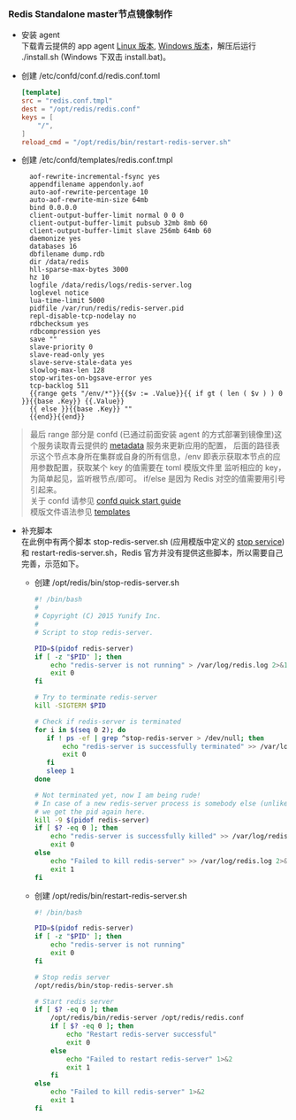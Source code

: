 ### Redis Standalone master节点镜像制作


* 安装 agent <br>
下载青云提供的 app agent [Linux 版本](https://pek3a.qingstor.com/appcenter/developer/packages/app-agent-linux-amd64.tar.gz), [Windows 版本](https://pek3a.qingstor.com/appcenter/developer/packages/app-agent-windows-386.zip)，解压后运行 ./install.sh (Windows 下双击 install.bat)。

* 创建 /etc/confd/conf.d/redis.conf.toml

	```toml
    [template]
	src = "redis.conf.tmpl"
	dest = "/opt/redis/redis.conf"
	keys = [
	    "/",
	]
	reload_cmd = "/opt/redis/bin/restart-redis-server.sh"
	```

* 创建 /etc/confd/templates/redis.conf.tmpl

	    aof-rewrite-incremental-fsync yes 
		appendfilename appendonly.aof 
		auto-aof-rewrite-percentage 10
		auto-aof-rewrite-min-size 64mb 
		bind 0.0.0.0
		client-output-buffer-limit normal 0 0 0
		client-output-buffer-limit pubsub 32mb 8mb 60
		client-output-buffer-limit slave 256mb 64mb 60 
		daemonize yes
		databases 16 
		dbfilename dump.rdb
		dir /data/redis
		hll-sparse-max-bytes 3000
		hz 10
		logfile /data/redis/logs/redis-server.log
		loglevel notice
		lua-time-limit 5000
		pidfile /var/run/redis/redis-server.pid
		repl-disable-tcp-nodelay no  
		rdbchecksum yes
		rdbcompression yes
		save "" 
		slave-priority 0
		slave-read-only yes 
		slave-serve-stale-data yes 
		slowlog-max-len 128 
		stop-writes-on-bgsave-error yes
		tcp-backlog 511 
		{{range gets "/env/*"}}{{$v := .Value}}{{ if gt ( len ( $v ) ) 0 }}{{base .Key}} {{.Value}}
		{{ else }}{{base .Key}} ""
		{{end}}{{end}}


>最后 range 部分是 confd (已通过前面安装 agent 的方式部署到镜像里)这个服务读取青云提供的 [metadata](../../../../metadata-service.md) 服务来更新应用的配置，
后面的路径表示这个节点本身所在集群或自身的所有信息，/env 即表示获取本节点的应用参数配置，获取某个 key 的值需要在 toml 模版文件里 监听相应的 key，为简单起见，监听根节点/即可。
if/else 是因为 Redis 对空的值需要用引号引起来。<br>
关于 confd 请参见 <a href="https://github.com/kelseyhightower/confd/blob/master/docs/quick-start-guide.md">confd quick start guide</a><br>
模版文件语法参见 <a href="https://github.com/kelseyhightower/confd/blob/master/docs/templates.md">templates</a>
>

* 补充脚本 <br>
  在此例中有两个脚本 stop-redis-server.sh (应用模版中定义的 [stop service](../../../spec/redis-standalone.md#cluster)) 和 restart-redis-server.sh，Redis 官方并没有提供这些脚本，所以需要自己完善，示范如下。
	
	* 创建 /opt/redis/bin/stop-redis-server.sh

		```bash
	    #! /bin/bash
		#
		# Copyright (C) 2015 Yunify Inc.
		#
		# Script to stop redis-server.
		
		PID=$(pidof redis-server)
		if [ -z "$PID" ]; then
		    echo "redis-server is not running" > /var/log/redis.log 2>&1
		    exit 0
		fi
		
		# Try to terminate redis-server
		kill -SIGTERM $PID
		
		# Check if redis-server is terminated
		for i in $(seq 0 2); do
		   if ! ps -ef | grep ^stop-redis-server > /dev/null; then
		       echo "redis-server is successfully terminated" >> /var/log/redis.log 2>&1
		       exit 0
		   fi
		   sleep 1
		done
		
		# Not terminated yet, now I am being rude!
		# In case of a new redis-server process is somebody else (unlikely though),
		# we get the pid again here.
		kill -9 $(pidof redis-server)
		if [ $? -eq 0 ]; then
		    echo "redis-server is successfully killed" >> /var/log/redis.log 2>&1
		    exit 0
		else
		    echo "Failed to kill redis-server" >> /var/log/redis.log 2>&1
		    exit 1
		fi
		```

	* 创建 /opt/redis/bin/restart-redis-server.sh

		```bash
		#! /bin/bash
		
		PID=$(pidof redis-server)
		if [ -z "$PID" ]; then
		    echo "redis-server is not running"
		    exit 0
		fi
		
		# Stop redis server
		/opt/redis/bin/stop-redis-server.sh
		
		# Start redis server
		if [ $? -eq 0 ]; then
		    /opt/redis/bin/redis-server /opt/redis/redis.conf
		    if [ $? -eq 0 ]; then
		        echo "Restart redis-server successful"
			    exit 0
			else
			    echo "Failed to restart redis-server" 1>&2
			    exit 1
			fi
		else
		    echo "Failed to kill redis-server" 1>&2
		    exit 1
		fi
		```